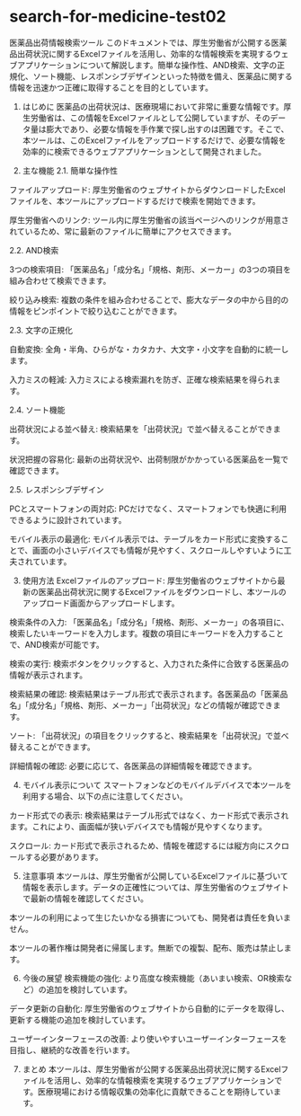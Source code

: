 # search-for-medicine-test02

医薬品出荷情報検索ツール
このドキュメントでは、厚生労働省が公開する医薬品出荷状況に関するExcelファイルを活用し、効率的な情報検索を実現するウェブアプリケーションについて解説します。簡単な操作性、AND検索、文字の正規化、ソート機能、レスポンシブデザインといった特徴を備え、医薬品に関する情報を迅速かつ正確に取得することを目的としています。

1. はじめに
医薬品の出荷状況は、医療現場において非常に重要な情報です。厚生労働省は、この情報をExcelファイルとして公開していますが、そのデータ量は膨大であり、必要な情報を手作業で探し出すのは困難です。そこで、本ツールは、このExcelファイルをアップロードするだけで、必要な情報を効率的に検索できるウェブアプリケーションとして開発されました。

2. 主な機能
2.1. 簡単な操作性

ファイルアップロード: 厚生労働省のウェブサイトからダウンロードしたExcelファイルを、本ツールにアップロードするだけで検索を開始できます。

厚生労働省へのリンク: ツール内に厚生労働省の該当ページへのリンクが用意されているため、常に最新のファイルに簡単にアクセスできます。

2.2. AND検索

3つの検索項目: 「医薬品名」「成分名」「規格、剤形、メーカー」の3つの項目を組み合わせて検索できます。

絞り込み検索: 複数の条件を組み合わせることで、膨大なデータの中から目的の情報をピンポイントで絞り込むことができます。

2.3. 文字の正規化

自動変換: 全角・半角、ひらがな・カタカナ、大文字・小文字を自動的に統一します。

入力ミスの軽減: 入力ミスによる検索漏れを防ぎ、正確な検索結果を得られます。

2.4. ソート機能

出荷状況による並べ替え: 検索結果を「出荷状況」で並べ替えることができます。

状況把握の容易化: 最新の出荷状況や、出荷制限がかかっている医薬品を一覧で確認できます。

2.5. レスポンシブデザイン

PCとスマートフォンの両対応: PCだけでなく、スマートフォンでも快適に利用できるように設計されています。

モバイル表示の最適化: モバイル表示では、テーブルをカード形式に変換することで、画面の小さいデバイスでも情報が見やすく、スクロールしやすいように工夫されています。

3. 使用方法
Excelファイルのアップロード: 厚生労働省のウェブサイトから最新の医薬品出荷状況に関するExcelファイルをダウンロードし、本ツールのアップロード画面からアップロードします。

検索条件の入力: 「医薬品名」「成分名」「規格、剤形、メーカー」の各項目に、検索したいキーワードを入力します。複数の項目にキーワードを入力することで、AND検索が可能です。

検索の実行: 検索ボタンをクリックすると、入力された条件に合致する医薬品の情報が表示されます。

検索結果の確認: 検索結果はテーブル形式で表示されます。各医薬品の「医薬品名」「成分名」「規格、剤形、メーカー」「出荷状況」などの情報が確認できます。

ソート: 「出荷状況」の項目をクリックすると、検索結果を「出荷状況」で並べ替えることができます。

詳細情報の確認: 必要に応じて、各医薬品の詳細情報を確認できます。

4. モバイル表示について
スマートフォンなどのモバイルデバイスで本ツールを利用する場合、以下の点に注意してください。

カード形式での表示: 検索結果はテーブル形式ではなく、カード形式で表示されます。これにより、画面幅が狭いデバイスでも情報が見やすくなります。

スクロール: カード形式で表示されるため、情報を確認するには縦方向にスクロールする必要があります。

5. 注意事項
本ツールは、厚生労働省が公開しているExcelファイルに基づいて情報を表示します。データの正確性については、厚生労働省のウェブサイトで最新の情報を確認してください。

本ツールの利用によって生じたいかなる損害についても、開発者は責任を負いません。

本ツールの著作権は開発者に帰属します。無断での複製、配布、販売は禁止します。

6. 今後の展望
検索機能の強化: より高度な検索機能（あいまい検索、OR検索など）の追加を検討しています。

データ更新の自動化: 厚生労働省のウェブサイトから自動的にデータを取得し、更新する機能の追加を検討しています。

ユーザーインターフェースの改善: より使いやすいユーザーインターフェースを目指し、継続的な改善を行います。

7. まとめ
本ツールは、厚生労働省が公開する医薬品出荷状況に関するExcelファイルを活用し、効率的な情報検索を実現するウェブアプリケーションです。医療現場における情報収集の効率化に貢献できることを期待しています。
